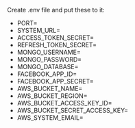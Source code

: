 <p>Create .env file and put these to it: </p>

<ul>
  <li>PORT=</li>
  <li>SYSTEM_URL=</li>

  <li>ACCESS_TOKEN_SECRET=</li>
  <li>REFRESH_TOKEN_SECRET=</li>

  <li>MONGO_USERNAME=</li>
  <li>MONGO_PASSWORD=</li>
  <li>MONGO_DATABASE=</li>
  <li>FACEBOOK_APP_ID=</li>
  <li>FACEBOOK_APP_SECRET=</li>

  <li>AWS_BUCKET_NAME=</li>
  <li>AWS_BUCKET_REGION=</li>
  <li>AWS_BUCKET_ACCESS_KEY_ID=</li>
  <li>AWS_BUCKET_SECRET_ACCESS_KEY=</li>

  <li>AWS_SYSTEM_EMAIL=</li>
</ul>
